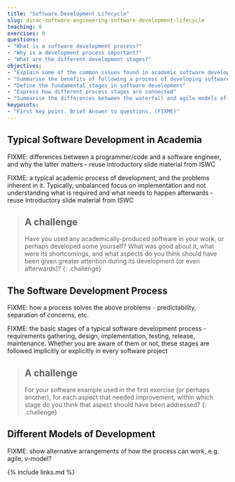 ```yaml
---
title: "Software Development Lifecycle"
slug: dirac-software-engineering-software-development-lifecycle
teaching: 0
exercises: 0
questions:
- "What is a software development process?"
- "Why is a development process important?"
- "What are the different development stages?"
objectives:
- "Explain some of the common issues found in academic software development"
- "Summarise the benefits of following a process of developing software"
- "Define the fundamental stages in software development"
- "Express how different process stages are connected"
- "Summarise the differences between the waterfall and agile models of software development"
keypoints:
- "First key point. Brief Answer to questions. (FIXME)"
---
```


## Typical Software Development in Academia

FIXME: differences between a programmer/code and a software engineer, and why the latter matters - reuse introductory slide material from ISWC

FIXME: a typical academic process of development, and the problems inherent in it. Typically, unbalanced focus on implementation and not understanding what is required and what needs to happen afterwards - reuse introductory slide material from ISWC

> ## A challenge
> 
> Have you used any academically-produced software in your work, or perhaps developed some yourself? What was good about it, what were its shortcomings, and what aspects do you think should have been given greater attention during its development (or even afterwards)?
{: .challenge}


## The Software Development Process

FIXME: how a process solves the above problems - predictability, separation of concerns, etc.

FIXME: the basic stages of a typical software development process - requirements gathering, design, implementation, testing, release, maintenance. Whether you are aware of them or not, these stages are followed implicitly or explicitly in every software project

> ## A challenge
>
> For your software example used in the first exercise (or perhaps another), for each aspect that needed improvement, within which stage do you think that aspect should have been addressed?
{: .challenge}


## Different Models of Development

FIXME: show alternative arrangements of how the process can work, e.g. agile, v-model?


{% include links.md %}

